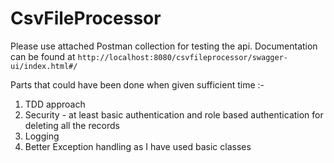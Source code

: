 # CsvFileProcessor
Please use attached Postman collection for testing the api.
Documentation can be found at `http://localhost:8080/csvfileprocessor/swagger-ui/index.html#/`

Parts that could have been done when given sufficient time :-
1. TDD approach 
2. Security - at least basic authentication and role based authentication for deleting all the records
3. Logging
4. Better Exception handling as I have used basic classes
